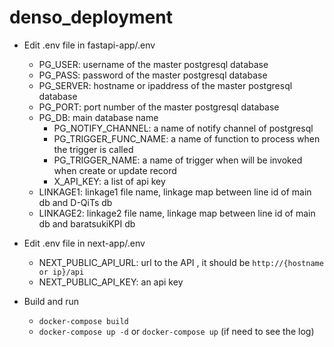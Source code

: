 # denso_deployment

- Edit .env file in fastapi-app/.env
	- PG_USER: username of the master postgresql database
	- PG_PASS: password of the master postgresql database
	- PG_SERVER: hostname or ipaddress of the master postgresql database
	- PG_PORT: port number of the master postgresql database
  - PG_DB: main database name
	- PG_NOTIFY_CHANNEL: a name of notify channel of postgresql
	- PG_TRIGGER_FUNC_NAME: a name of function to process when the trigger is called
	- PG_TRIGGER_NAME: a name of trigger when will be invoked when create or update record
	- X_API_KEY: a list of api key
  - LINKAGE1: linkage1 file name, linkage map between line id of main db and D-QiTs db
  - LINKAGE2: linkage2 file name, linkage map between line id of main db and baratsukiKPI db

- Edit .env file in next-app/.env
	- NEXT_PUBLIC_API_URL: url to the API , it should be `http://{hostname or ip}/api`
	- NEXT_PUBLIC_API_KEY: an api key

- Build and run
	- `docker-compose build`
	- `docker-compose up -d` or `docker-compose up` (if need to see the log)
	
